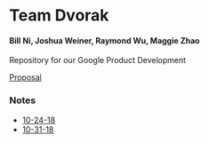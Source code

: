 # Team Dvorak
#### Bill Ni, Joshua Weiner, Raymond Wu, Maggie Zhao
Repository for our Google Product Development

[Proposal](https://docs.google.com/document/d/1v-cRGbe0_x1iUBulaZ-V6kTIoFDIfT_Iuu9XH-hCRus/edit?usp=sharing)

### Notes
* [10-24-18](https://docs.google.com/document/d/1EcbNyUOp4gN29N8eBe-0qABDjCyCyVD3De-eta2gccI/edit?usp=sharing)
* [10-31-18](https://docs.google.com/document/d/15coe9NaT8We7ic4l4fhLXcMLp4U3d5BIdMh_bYFz8JU/edit?usp=sharing)
